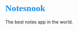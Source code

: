 <h1 style="color: #1790F3; font-family: serif; font-weight: bold;">Notesnook</h1>

The best notes app in the world.

